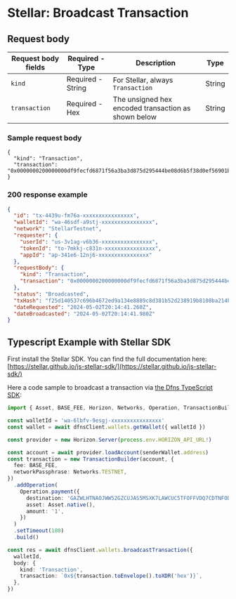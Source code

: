 # Stellar: Broadcast Transaction

## Request body <a href="#transaction-request-body" id="transaction-request-body"></a>

| Request body fields | Required - Type   | Description                                         | Type   |
| ------------------- | ----------------- | --------------------------------------------------- | ------ |
| `kind`              | Required - String | For Stellar, always `Transaction`                   | String |
| `transaction`       | Required - Hex    | The unsigned hex encoded transaction as shown below | String |

### Sample request body <a href="#sample-transaction-request" id="sample-transaction-request"></a>

```shell
{
  "kind": "Transaction",
  "transaction": "0x0000000200000000df9fecfd6871f56a3ba3d875d295444be08d6b5f38d0ef56901b85e386a84ff1000000640013d1d800000016000000010000000000000000000000006633f4e3000000010000000631323334353600000000000100000000000000010000000033659e6d03936b7746c8a8904bac95d5f582c2a0bb32b8a5a8e1f10e6d2b869d0000000000000000000000010000000000000000"
}
```

### 200 response example <a href="#transaction-response-example" id="transaction-response-example"></a>

```json
{
  "id": "tx-4439u-fm76a-xxxxxxxxxxxxxxxx",
  "walletId": "wa-46sdf-a9stj-xxxxxxxxxxxxxxxx",
  "network": "StellarTestnet",
  "requester": {
    "userId": "us-3v1ag-v6b36-xxxxxxxxxxxxxxxx",
    "tokenId": "to-7mkkj-c831n-xxxxxxxxxxxxxxxx",
    "appId": "ap-341e6-12nj6-xxxxxxxxxxxxxxxx"
  },
  "requestBody": {
    "kind": "Transaction",
    "transaction": "0x0000000200000000df9fecfd6871f56a3ba3d875d295444be08d6b5f38d0ef56901b85e386a84ff1000000640013d1d800000016000000010000000000000000000000006633f4e3000000010000000631323334353600000000000100000000000000010000000033659e6d03936b7746c8a8904bac95d5f582c2a0bb32b8a5a8e1f10e6d2b869d0000000000000000000000010000000000000000"
  },
  "status": "Broadcasted",
  "txHash": "f25d140537c696b4672ed9a134e8889c8d381b52d238919b8108ba214bff86ee",
  "dateRequested": "2024-05-02T20:14:41.260Z",
  "dateBroadcasted": "2024-05-02T20:14:41.980Z"
}
```

## Typescript Example with Stellar SDK

First install the Stellar SDK. You can find the full documentation here: [https://stellar.github.io/js-stellar-sdk/](https://stellar.github.io/js-stellar-sdk/)

Here a code sample to broadcast a transaction via [the Dfns TypeScript SDK](https://github.com/dfns/dfns-sdk-ts):

```typescript
import { Asset, BASE_FEE, Horizon, Networks, Operation, TransactionBuilder } from '@stellar/stellar-sdk'

const walletId = 'wa-6lbfv-9esgj-xxxxxxxxxxxxxxxx'
const wallet = await dfnsClient.wallets.getWallet({ walletId })

const provider = new Horizon.Server(process.env.HORIZON_API_URL!)

const account = await provider.loadAccount(senderWallet.address)
const transaction = new TransactionBuilder(account, {
  fee: BASE_FEE,
  networkPassphrase: Networks.TESTNET,
})
  .addOperation(
    Operation.payment({
      destination: 'GAZWLHTNAOJWW52GZCUJAS5MSXK7LAWCUC5TFOFFVDQ7CDTNFODJ37GB',
      asset: Asset.native(),
      amount: '1',
    })
  )
  .setTimeout(180)
  .build()

const res = await dfnsClient.wallets.broadcastTransaction({
  walletId,
  body: {
    kind: 'Transaction',
    transaction: `0x${transaction.toEnvelope().toXDR('hex')}`,
  },
})
```
